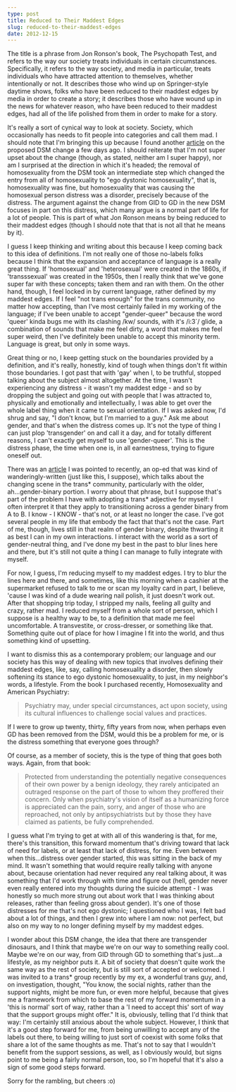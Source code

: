 ```yaml
---
type: post
title: Reduced to Their Maddest Edges
slug: reduced-to-their-maddest-edges
date: 2012-12-15
---
```


The title is a phrase from Jon Ronson's book, The Psychopath Test, and refers to the way our society treats individuals in certain circumstances.  Specifically, it refers to the way society, and media in particular, treats individuals who have attracted attention to themselves, whether intentionally or not.  It describes those who wind up on Springer-style daytime shows, folks who have been reduced to their maddest edges by media in order to create a story; it describes those who have wound up in the news for whatever reason, who have been reduced to their maddest edges, had all of the life polished from them in order to make for a story.

It's really a sort of cynical way to look at society.  Society, which occasionally has needs to fit people into categories and call them mad.  I should note that I'm bringing this up because I found another [article](http://www.guardian.co.uk/society/shortcuts/2012/dec/09/transgender-people-get-status-update) on the proposed DSM change a few days ago.  I should reiterate that I'm not super upset about the change (though, as stated, neither am I super happy), nor am I surprised at the direction in which it's headed; the removal of homosexuality from the DSM took an intermediate step which changed the entry from all of homosexuality to "ego dystonic homosexuality", that is, homosexuality was fine, but homosexuality that was causing the homosexual person distress was a disorder, precisely because of the distress.  The argument against the change from GID to GD in the new DSM focuses in part on this distress, which many argue is a normal part of life for a lot of people.  This is part of what Jon Ronson means by being reduced to their maddest edges (though I should note that that is not all that he means by it).

I guess I keep thinking and writing about this because I keep coming back to this idea of definitions.  I'm not really one of those no-labels folks because I think that the expansion and acceptance of language is a really great thing.  If 'homosexual' and 'heterosexual' were created in the 1860s, if 'transssexual' was created in the 1950s, then I really think that we've gone super far with these concepts; taken them and ran with them.  On the other hand, though, I feel locked in by current language, rather defined by my maddest edges.  If I feel "not trans enough" for the trans community, no matter how accepting, than I've most certainly failed in my working of the language; if I've been unable to accept "gender-queer" because the word 'queer' kinda bugs me with its clashing /kw/ sounds, with it's /i:3\`/ glide, a combination of sounds that make me feel dirty, a word that makes me feel super weird, then I've definitely been unable to accept this minority term.  Language is great, but only in some ways.

Great thing or no, I keep getting stuck on the boundaries provided by a definition, and it's really, honestly, kind of tough when things don't fit within those boundaries.  I got past that with 'gay' when I, to be truthful, stopped talking about the subject almost altogether.  At the time, I wasn't experiencing any distress - it wasn't my maddest edge - and so by dropping the subject and going out with people that I was attracted to, physically and emotionally and intellectually, I was able to get over the whole label thing when it came to sexual orientation.  If I was asked now, I'd shrug and say, "I don't know, but I'm married to a guy."  Ask me about gender, and that's when the distress comes up.  It's not the type of thing I can just plop 'transgender' on and call it a day, and for totally different reasons, I can't exactly get myself to use 'gender-queer'.  This is the distress phase, the time when one is, in all earnestness, trying to figure oneself out.

There was an [article](http://www.advocate.com/commentary/2012/12/06/transgender-dinosaurs-and-rise-genderqueers) I was pointed to recently, an op-ed that was kind of wanderingly-written (just like this, I suppose), which talks about the changing scene in the trans\* community, particularly with the older, ah...gender-binary portion.  I worry about that phrase, but I suppose that's part of the problem I have with adopting a trans\* adjective for myself: I often interpret it that they apply to transitioning across a gender binary from A to B.  I know - I KNOW - that's not, or at least no longer the case.  I've got several people in my life that embody the fact that that's not the case.  Part of me, though, lives still in that realm of gender binary, despite thwarting it as best I can in my own interactions.  I interact with the world as a sort of gender-neutral thing, and I've done my best in the past to blur lines here and there, but it's still not quite a thing I can manage to fully integrate with myself.

For now, I guess, I'm reducing myself to my maddest edges.  I try to blur the lines here and there, and sometimes, like this morning when a cashier at the supermarket refused to talk to me or scan my loyalty card in part, I believe, 'cause I was kind of a dude wearing nail polish, it just doesn't work out.  After that shopping trip today, I stripped my nails, feeling all guilty and crazy, rather mad.  I reduced myself from a whole sort of person, which I suppose is a healthy way to be, to a definition that made me feel uncomfortable.  A transvestite, or cross-dresser, or something like that.  Something quite out of place for how I imagine I fit into the world, and thus something kind of upsetting.

I want to dismiss this as a contemporary problem; our language and our society has this way of dealing with new topics that involves defining their maddest edges, like, say, calling homosexuality a disorder, then slowly softening its stance to ego dystonic homosexuality, to just, in my neighbor's words, a lifestyle.  From the book I purchased recently, Homosexuality and American Psychiatry:

> Psychiatry may, under special circumstances, act upon society, using its cultural influences to challenge social values and practices.

If I were to grow up twenty, thirty, fifty years from now, when perhaps even GD has been removed from the DSM, would this be a problem for me, or is the distress something that everyone goes through?

Of course, as a member of society, this is the type of thing that goes both ways.  Again, from that book:

> Protected from understanding the potentially negative consequences of their own power by a benign ideology, they rarely anticipated an outraged response on the part of those to whom they proffered their concern. Only when psychiatry's vision of itself as a humanizing force is appreciated can the pain, sorry, and anger of those who are reproached, not only by antipsychiatrists but by those they have claimed as patients, be fully comprehended.

I guess what I'm trying to get at with all of this wandering is that, for me, there's this transition, this forward momentum that's driving toward that lack of need for labels, or at least that lack of distress, for me.  Even between when this...distress over gender started, this was sitting in the back of my mind.  It wasn't something that would require really talking with anyone about, because orientation had never required any real talking about, it was something that I'd work through with time and figure out (hell, gender never even really entered into my thoughts during the suicide attempt - I was honestly so much more strung out about work that I was thinking about releases, rather than feeling gross about gender).  It's one of those distresses for me that's not ego dystonic; I questioned who I was, I felt bad about a lot of things, and then I grew into where I am now: not perfect, but also on my way to no longer defining myself by my maddest edges.

I wonder about this DSM change, the idea that there are transgender dinosaurs, and I think that maybe we're on our way to something really cool.  Maybe we're on our way, from GID through GD to something that's just...a lifestyle, as my neighbor puts it.  A bit of society that doesn't quite work the same way as the rest of society, but is still sort of accepted or welcomed.  I was invited to a trans\* group recently by my ex, a wonderful trans guy, and, on investigation, thought, "You know, the social nights, rather than the support nights, might be more fun, or even more helpful, because that gives me a framework from which to base the rest of my forward momentum in a 'this is normal' sort of way, rather than a 'I need to accept this' sort of way that the support groups might offer."  It is, obviously, telling that I'd think that way: I'm certainly still anxious about the whole subject.  However, I think that it's a good step forward for me, from being unwilling to accept any of the labels out there, to being willing to just sort of coexist with some folks that share a lot of the same thoughts as me.  That's not to say that I wouldn't benefit from the support sessions, as well, as I obviously would, but signs point to me being a fairly normal person, too, so I'm hopeful that it's also a sign of some good steps forward.

Sorry for the rambling, but cheers :o)

